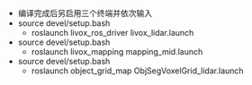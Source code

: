+ 编译完成后另启用三个终端并依次输入
+ source devel/setup.bash
    + roslaunch livox_ros_driver livox_lidar.launch
+ source devel/setup.bash
    + roslaunch livox_mapping mapping_mid.launch
+ source devel/setup.bash
    + roslaunch object_grid_map ObjSegVoxelGrid_lidar.launch